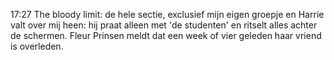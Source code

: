 17:27	The bloody limit: de hele sectie, exclusief mijn eigen groepje en Harrie valt over mij heen: hij praat alleen met 'de studenten' en ritselt alles achter de schermen. Fleur Prinsen meldt dat een week of vier geleden haar vriend is overleden.